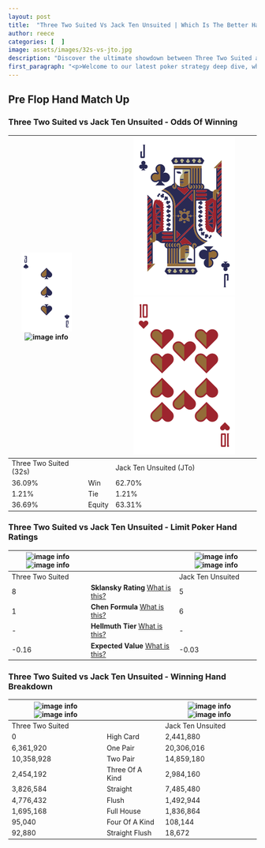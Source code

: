 ```yaml
---
layout: post
title:  "Three Two Suited Vs Jack Ten Unsuited | Which Is The Better Hand In Poker? A Complete Guide"
author: reece
categories: [  ]
image: assets/images/32s-vs-jto.jpg
description: "Discover the ultimate showdown between Three Two Suited and Jack Ten Unsuited in poker! Uncover the odds, strategies, and scenarios where one hand triumphs over the other. Get ready to up your poker game with this thrilling analysis."
first_paragraph: "<p>Welcome to our latest poker strategy deep dive, where we're pitting two distinct hands against each other in a high-stakes showdown: Three Two Suited vs Jack Ten Unsuited.</p><p>In the dynamic world of poker, every decision counts, and knowing which hand holds the upper hand is key to your success at the table.</p><p>In this article, we'll dissect these two hands, explore the scenarios where one dominates the other, and equip you with the knowledge to make strategic choices that can tip the odds in your favor.</p><p>Get ready to unravel the intriguing dynamics of these poker hands and elevate your game to new heights.</p>"
---
```




[comment]: # (sp0)

## Pre Flop Hand Match Up

<div class="table hand-ratings" markdown="1"> 



### Three Two Suited vs Jack Ten Unsuited - Odds Of Winning


    
| ![image info](assets/images/hand1/3.png) ![image info](assets/images/hand1/2s.png) |  | ![image info](assets/images/hand2/j.png) ![image info](assets/images/hand2/to.png) |
| -------- | -------- | -------- |
| Three Two Suited (32s) |  | Jack Ten Unsuited (JTo) |
| 36.09% | Win | 62.70% |
| 1.21% | Tie | 1.21% |
| 36.69% | Equity | 63.31% |




[comment]: # (sp1)



### Three Two Suited vs Jack Ten Unsuited - Limit Poker Hand Ratings


    
| ![image info](https://www.riverpairs.com/assets/images/hand1/3.png) ![image info](https://www.riverpairs.com/assets/images/hand1/2s.png) |  | ![image info](https://www.riverpairs.com/assets/images/hand2/j.png) ![image info](https://www.riverpairs.com/assets/images/hand2/to.png) |
| -------- | -------- | -------- |
| Three Two Suited |  | Jack Ten Unsuited |
| 8 | **Sklansky Rating** [What is this?](/sklansky-rating-explained) | 5 |
| 1 | **Chen Formula** [What is this?](/chen-formula-explained) | 6 |
| - | **Hellmuth Tier** [What is this?](/Hellmuth-tier-explained) | - |
| -0.16 | **Expected Value** [What is this?](/expected-value-explained) | -0.03 |




[comment]: # (sp2)



### Three Two Suited vs Jack Ten Unsuited - Winning Hand Breakdown


    
| ![image info](https://www.riverpairs.com/assets/images/hand1/3.png) ![image info](https://www.riverpairs.com/assets/images/hand1/2s.png) |  | ![image info](https://www.riverpairs.com/assets/images/hand2/j.png) ![image info](https://www.riverpairs.com/assets/images/hand2/to.png) |
| -------- | -------- | -------- |
| Three Two Suited |  | Jack Ten Unsuited |
| 0 | High Card | 2,441,880 |
| 6,361,920 | One Pair | 20,306,016 |
| 10,358,928 | Two Pair | 14,859,180 |
| 2,454,192 | Three Of A Kind | 2,984,160 |
| 3,826,584 | Straight | 7,485,480 |
| 4,776,432 | Flush | 1,492,944 |
| 1,695,168 | Full House | 1,836,864 |
| 95,040 | Four Of A Kind | 108,144 |
| 92,880 | Straight Flush | 18,672 |




[comment]: # (sp3)



</div>

[comment]: # (sp4)



[comment]: # (sp5)

